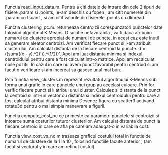 

Functia read_input_data.m. Pentru a  citi datele de intrare din cele 2 tipuri de fisiere .param si .points, le-am deschis cu fopen , am citit  numerele din .param cu fscanf , si am citit valorile din fisierele .points  cu dlmread.

                                              

Functia clustering_pc.m. returneaza  centroizii corespunzatori punctelor date folosind algoritmul K Means.
O solutie nefavorabila , va fi  daca atribuim numarul de clustere apropiat de numarul de puncte, in acest caz este inutil sa generam aleator centroizi. 
Am verificat fiecare punct si l-am atribuit clusterului. Am calculat distanta de la fiecare centroid la puncte.
d = ((sum(((x - y).^2)')).^(1/2))'.
Apoi am luat distanta minima si indexul centroidului pentru care a fost calculat intr-o matrice.
Apoi am recalculat noile pozitii. 
In  cazul in care nu avem punct favorabil pentru centroid si am facut o verificare si am  incercat sa gasesc unul mai bun. 




Prin functia view_clusters.m reprezint rezultatul algoritmului K-Means sub forma unui grafic in care punctele unui grup au aceelasi culoare. Prin for verific fiecare punct si il atribui unui cluster.
Calculez si distanta de la punct la centroid  si intr-un vector cu distanta si indexul  centroidului pentru care a fost calculat atribui distanta minima 
Desenez figura cu scatter3 activand rotate3d pentru o mai simpla manevrare a figurii.




Functia compute_cost_pc ce primeste ca parametri punctele si centroizii si intoarce suma costurilor tuturor clusterilor. Am calculat distanta de punct la fiecare centroid in care se afla   pe care am adaugat-o in variabila cost.





Functia view_cost_vs_nc.m traseaza graficul costului total in functie de numarul de clustere de la 1 la 10 , folosind functiile facute anterior , (am  facut si vectorul y in care am retinut costul).
